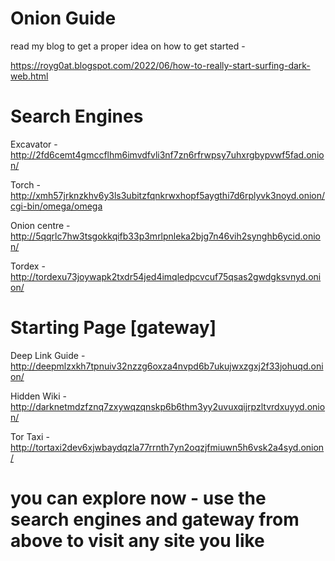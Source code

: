 
# Onion Guide


read my blog to get a proper idea on how to get started -

 https://royg0at.blogspot.com/2022/06/how-to-really-start-surfing-dark-web.html



# Search Engines

Excavator - http://2fd6cemt4gmccflhm6imvdfvli3nf7zn6rfrwpsy7uhxrgbypvwf5fad.onion/

Torch - http://xmh57jrknzkhv6y3ls3ubitzfqnkrwxhopf5aygthi7d6rplyvk3noyd.onion/cgi-bin/omega/omega

Onion centre  - http://5qqrlc7hw3tsgokkqifb33p3mrlpnleka2bjg7n46vih2synghb6ycid.onion/

Tordex - http://tordexu73joywapk2txdr54jed4imqledpcvcuf75qsas2gwdgksvnyd.onion/

# Starting Page [gateway]

Deep Link Guide - http://deepmlzxkh7tpnuiv32nzzg6oxza4nvpd6b7ukujwxzgxj2f33johuqd.onion/

Hidden Wiki - http://darknetmdzfznq7zxywqzqnskp6b6thm3yy2uvuxqijrpzltvrdxuyyd.onion/

Tor Taxi - http://tortaxi2dev6xjwbaydqzla77rrnth7yn2oqzjfmiuwn5h6vsk2a4syd.onion/

# you can explore now - use the search engines and gateway from above to visit any site you like 



